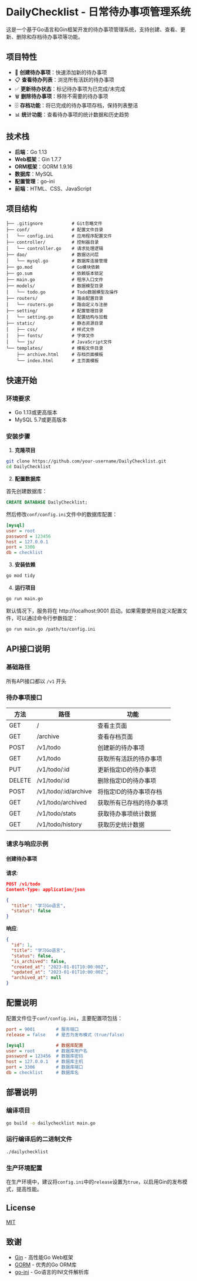 # DailyChecklist - 日常待办事项管理系统

这是一个基于Go语言和Gin框架开发的待办事项管理系统，支持创建、查看、更新、删除和存档待办事项等功能。

## 项目特性

- 📝 **创建待办事项**：快速添加新的待办事项
- 📋 **查看待办列表**：浏览所有活跃的待办事项
- ✅ **更新待办状态**：标记待办事项为已完成/未完成
- 🗑️ **删除待办事项**：移除不需要的待办事项
- 🗄️ **存档功能**：将已完成的待办事项存档，保持列表整洁
- 📊 **统计功能**：查看待办事项的统计数据和历史趋势

## 技术栈

- **后端**：Go 1.13
- **Web框架**：Gin 1.7.7
- **ORM框架**：GORM 1.9.16
- **数据库**：MySQL
- **配置管理**：go-ini
- **前端**：HTML、CSS、JavaScript

## 项目结构

```
├── .gitignore           # Git忽略文件
├── conf/                # 配置文件目录
│   └── config.ini       # 应用程序配置文件
├── controller/          # 控制器目录
│   └── controller.go    # 请求处理逻辑
├── dao/                 # 数据访问层
│   └── mysql.go         # 数据库连接管理
├── go.mod               # Go模块依赖
├── go.sum               # 依赖版本锁定
├── main.go              # 程序入口文件
├── models/              # 数据模型目录
│   └── todo.go          # Todo数据模型及操作
├── routers/             # 路由配置目录
│   └── routers.go       # 路由定义与注册
├── setting/             # 配置管理目录
│   └── setting.go       # 配置结构与加载
├── static/              # 静态资源目录
│   ├── css/             # 样式文件
│   ├── fonts/           # 字体文件
│   └── js/              # JavaScript文件
└── templates/           # 模板文件目录
    ├── archive.html     # 存档页面模板
    └── index.html       # 主页面模板
```

## 快速开始

### 环境要求

- Go 1.13或更高版本
- MySQL 5.7或更高版本

### 安装步骤

1. **克隆项目**

```bash
git clone https://github.com/your-username/DailyChecklist.git
cd DailyChecklist
```

2. **配置数据库**

首先创建数据库：

```sql
CREATE DATABASE DailyChecklist;
```

然后修改`conf/config.ini`文件中的数据库配置：

```ini
[mysql]
user = root
password = 123456
host = 127.0.0.1
port = 3306
db = checklist
```

3. **安装依赖**

```bash
go mod tidy
```

4. **运行项目**

```bash
go run main.go
```

默认情况下，服务将在 http://localhost:9001 启动。如果需要使用自定义配置文件，可以通过命令行参数指定：

```bash
go run main.go /path/to/config.ini
```

## API接口说明

### 基础路径

所有API接口都以 `/v1` 开头

### 待办事项接口

| 方法 | 路径 | 功能 |
|------|------|------|
| GET  | /    | 查看主页面 |
| GET  | /archive | 查看存档页面 |
| POST | /v1/todo | 创建新的待办事项 |
| GET  | /v1/todo | 获取所有活跃的待办事项 |
| PUT  | /v1/todo/:id | 更新指定ID的待办事项 |
| DELETE | /v1/todo/:id | 删除指定ID的待办事项 |
| POST | /v1/todo/:id/archive | 将指定ID的待办事项存档 |
| GET  | /v1/todo/archived | 获取所有已存档的待办事项 |
| GET  | /v1/todo/stats | 获取待办事项统计数据 |
| GET  | /v1/todo/history | 获取历史统计数据 |

### 请求与响应示例

#### 创建待办事项

**请求**:
```json
POST /v1/todo
Content-Type: application/json

{
  "title": "学习Go语言",
  "status": false
}
```

**响应**:
```json
{
  "id": 1,
  "title": "学习Go语言",
  "status": false,
  "is_archived": false,
  "created_at": "2023-01-01T10:00:00Z",
  "updated_at": "2023-01-01T10:00:00Z",
  "archived_at": null
}
```

## 配置说明

配置文件位于`conf/config.ini`，主要配置项包括：

```ini
port = 9001        # 服务端口
release = false    # 是否为发布模式（true/false）

[mysql]            # 数据库配置
user = root        # 数据库用户名
password = 123456  # 数据库密码
host = 127.0.0.1   # 数据库主机
port = 3306        # 数据库端口
db = checklist     # 数据库名
```

## 部署说明

### 编译项目

```bash
go build -o dailychecklist main.go
```

### 运行编译后的二进制文件

```bash
./dailychecklist
```

### 生产环境配置

在生产环境中，建议将`config.ini`中的`release`设置为`true`，以启用Gin的发布模式，提高性能。

## License

[MIT](https://opensource.org/licenses/MIT)

## 致谢

- [Gin](https://github.com/gin-gonic/gin) - 高性能Go Web框架
- [GORM](https://github.com/jinzhu/gorm) - 优秀的Go ORM库
- [go-ini](https://github.com/go-ini/ini) - Go语言的INI文件解析库